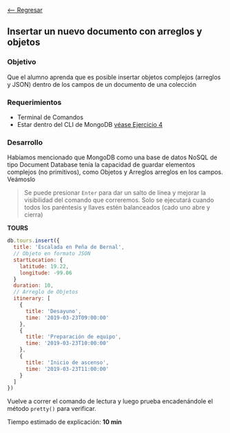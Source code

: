 [<-- Regresar](..)

## Insertar un nuevo documento con arreglos y objetos

### Objetivo

Que el alumno aprenda que es posible insertar objetos complejos (arreglos y JSON) dentro de los campos de un documento de una colección

### Requerimientos

- Terminal de Comandos
- Estar dentro del CLI de MongoDB [véase Ejercicio 4](../Ejercicio-04/)

### Desarrollo

Habíamos mencionado que MongoDB como una base de datos NoSQL de tipo Document Database tenía la capacidad de guardar elementos complejos (no primitivos), como Objetos y Arreglos arreglos en los campos. Veámoslo

> Se puede presionar `Enter` para dar un salto de línea y mejorar la visibilidad del comando que correremos. Solo se ejecutará cuando todos los paréntesis y llaves estén balanceados (cado uno abre y cierra)

**TOURS**

```js
db.tours.insert({
  title: 'Escalada en Peña de Bernal',
  // Objeto en formato JSON
  startLocation: {
    latitude: 19.22,
    longitude: -99.06 
  }
  duration: 10,
  // Arreglo de Objetos
  itinerary: [
    {
      title: 'Desayuno',
      time: '2019-03-23T09:00:00'
    },
    {
      title: 'Preparación de equipo',
      time: '2019-03-23T10:00:00'
    },
    {
      title: 'Inicio de ascenso',
      time: '2019-03-23T11:00:00'
    }
  ]
})
```

Vuelve a correr el comando de lectura y luego prueba encadenándole el método `pretty()` para verificar.

Tiempo estimado de explicación: **10 min**
